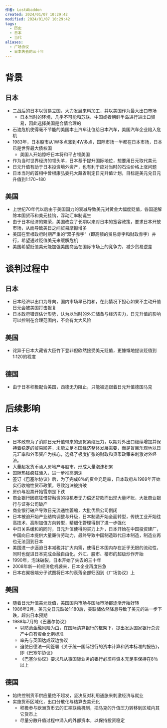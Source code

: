 ```yaml
---
作者: LostAbaddon
created: 2024/01/07 10:29:42
modified: 2024/01/07 10:29:42
tags:
  - 历史
  - 日本
  - 当代
aliases:
  - 广场协议
  - 日本失去的三十年
---
```


# 背景

## 日本

- 二战后的日本以贸易立国，大力发展来料加工，并以美国作为最大出口市场
    - 日本当时的环境，几乎不可能和苏联、中国或者朝鲜半岛进行进出口贸易，因此选择美国是合情合理的
- 石油危机使得毫不节能的美国本土汽车让位给日本汽车，美国汽车企业陷入危机
- 1983年，日本股市从1W多点涨到4W多点，国际市场一半都在日本市场，日本已是世界最大债权国
    - 美国人开始惊呼日本将和平占领美国
- 作为当时世界经济的领头羊，日本基于提升国际地位，想要用日元取代美元
- 日元升值有助于日本投资境外资产，也有利于应对当时的石油价格上涨问题
- 日本当时的首相中曾根康弘委托大藏省制定日元升值计划，目标是美元兑日元升值到1:170~180

## 美国

- 上世纪70年代以后由于美国国力的衰减导致美元对黄金大幅度贬值，各国遂解除本国货币和美元挂钩，浮动汇率制诞生
- 由于日本经济的繁荣，美国改变了长期以来对日本的宽容政策，要求日本开放市场，从而导致美日之间贸易摩擦增多
- 美国在里根政府时期严重的“双子赤字”（即高额的贸易赤字和财政赤字）并行，希望通过贬值美元来缓解危机
- 美国希望贬值美元能加强美国商品在国际市场上的竞争力，减少贸易逆差

# 谈判过程中

## 日本

- 日本经济以出口为导向，国内市场早已饱和，在此情况下担心如果不主动升值日元会被美国打击报复
- 日本政府错误估计形势，认为以当时的外汇储备与经济实力，日元升值的影响可以控制在合理范围内，不会有太大风险

## 美国

- 诧异于日本大藏省大臣竹下登非但欣然接受美元贬值，更慷慨地提议贬值到1:120的程度

## 德国

- 由于日本积极配合美国，西德无力阻止，只能被迫跟着日元升值德国马克

# 后续影响

## 日本

- 日本政府为了消除日元升值带来的通货紧缩压力，以期对外出口继续增加并保持着稳定的贸易顺差，未能立足本国经济整体发展需要，而是盲目乐观地以日元汇率和外币资产为核心，选择了极度扩张的财政和货币政策来刺激对外经济。
- 大量超发货币涌入房地产与股市，形成大量泡沫积累
- 国际热钱疯狂涌入，进一步推高泡沫
- 签订《巴塞尔协议》后，为了完成8%的资金充足率，日本政府从1989年开始实行收缩性货币政策，导致泡沫被挤破
- 房价与股票开始雪崩是下跌
- 商业银行因疯狂借贷融资的投机者无力偿还贷款而出现大量坏账，大批商业银行与证券公司破产
- 商业银行破产导致日元流通性萎缩，大批优质公司倒闭
- 日本被迫开始产业结构调整与升级，日本制造开始全面转型，传统工业开始往高技术、高附加值方向转型，精细化管理得到了进一步强化
- 中日关系缓和的同时，日元升值使得购买力上升，日本开始在中国投资建厂，中国向日本提供大量廉价劳动力，最终导致中国制造取代日本制造，制造业再也无法回到日本
- 美国进一步逼迫日本减税并扩大内需，使得日本国内存在近乎无限的流动性，同时也促进日本完成金融自由化，外汇、股市、楼市的超级炒作开始
- 1990年，泡沫破裂，日本开始了失去的三十年
- 2008年新一轮经济危机袭来，日本企业再度告急
- 日本右翼极端分子试图将日本的衰落全部归因到《广场协议》上

## 美国

- 随着日元升值美元贬值，美国国内市场与国际市场都逐渐开始好转
- 1986年2月，美元兑日元跌破1:180后，美联储依然降息导致了美元的进一步下跌，超出日本预期
- 1988年7月的《巴塞尔协议》
    - 以防范金融风险为由，在国际清算银行的框架下，提出发达国家银行总资产中自有资金比例标准
    - 率先与英国达成双边协议
    - 迫使日德法一同签署《关于统一国际银行的资本计算和资本标准的报告》，即《巴塞尔协议》
    - 《巴塞尔协议》要求凡从事国际业务的银行必须将资本充足率保持在8％以上

## 德国

- 始终控制货币供应量绝不超发，坚决反对利用通胀来刺激经济与就业
- 实施货币区域化，出口分散化与结算去美元化
    - 积极参与欧洲货币去的汇率联动机制，把马克的升值压力转移到区域内其它货币上
    - 尽量分散升值过程中涌入的外部资本，以保持投资稳定